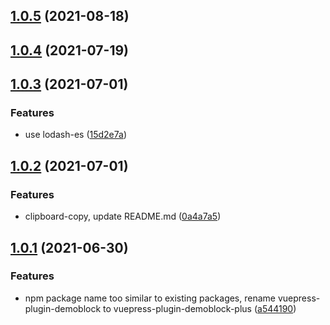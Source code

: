 ## [1.0.5](https://github.com/xinlei3166/vuepress-plugin-demoblock-plus/compare/v1.0.4...v1.0.5) (2021-08-18)



## [1.0.4](https://github.com/xinlei3166/vuepress-plugin-demoblock-plus/compare/v1.0.3...v1.0.4) (2021-07-19)



## [1.0.3](https://github.com/xinlei3166/vuepress-plugin-demoblock-plus/compare/v1.0.2...v1.0.3) (2021-07-01)


### Features

* use lodash-es ([15d2e7a](https://github.com/xinlei3166/vuepress-plugin-demoblock-plus/commit/15d2e7a18705f28727e480dbbc56818903c6a13a))



## [1.0.2](https://github.com/xinlei3166/vuepress-plugin-demoblock-plus/compare/v1.0.1...v1.0.2) (2021-07-01)


### Features

* clipboard-copy, update README.md ([0a4a7a5](https://github.com/xinlei3166/vuepress-plugin-demoblock-plus/commit/0a4a7a59c016f8016b2410c75fa60aef05e3abb8))



## [1.0.1](https://github.com/xinlei3166/vuepress-plugin-demoblock-plus/compare/a5441902890258207b3ba3f10b6533e19c7d38c3...v1.0.1) (2021-06-30)


### Features

* npm package name too similar to existing packages, rename vuepress-plugin-demoblock to vuepress-plugin-demoblock-plus ([a544190](https://github.com/xinlei3166/vuepress-plugin-demoblock-plus/commit/a5441902890258207b3ba3f10b6533e19c7d38c3))



